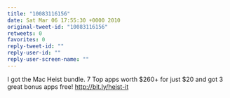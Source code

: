```yaml
---
title: "10083116156"
date: Sat Mar 06 17:55:30 +0000 2010
original-tweet-id: "10083116156"
retweets: 0
favorites: 0
reply-tweet-id: ""
reply-user-id: ""
reply-user-screen-name: ""
---
```

I got the Mac Heist bundle. 7 Top apps worth $260+ for just $20 and got 3 great bonus apps free! http://bit.ly/heist-it
